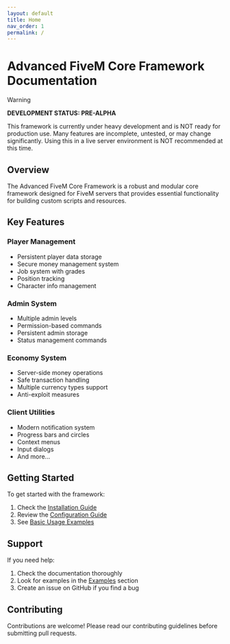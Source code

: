 ```yaml
---
layout: default
title: Home
nav_order: 1
permalink: /
---
```


# Advanced FiveM Core Framework Documentation

> [!WARNING]
> **DEVELOPMENT STATUS: PRE-ALPHA**
> 
> This framework is currently under heavy development and is NOT ready for production use.
> Many features are incomplete, untested, or may change significantly.
> Using this in a live server environment is NOT recommended at this time.

## Overview

The Advanced FiveM Core Framework is a robust and modular core framework designed for FiveM servers that provides essential functionality for building custom scripts and resources.

## Key Features

### Player Management
- Persistent player data storage
- Secure money management system
- Job system with grades
- Position tracking
- Character info management

### Admin System
- Multiple admin levels
- Permission-based commands
- Persistent admin storage
- Status management commands

### Economy System
- Server-side money operations
- Safe transaction handling
- Multiple currency types support
- Anti-exploit measures

### Client Utilities
- Modern notification system
- Progress bars and circles
- Context menus
- Input dialogs
- And more...

## Getting Started

To get started with the framework:

1. Check the [Installation Guide](setup/installation.md)
2. Review the [Configuration Guide](setup/configuration.md)
3. See [Basic Usage Examples](examples/basic-usage.md)

## Support

If you need help:

1. Check the documentation thoroughly
2. Look for examples in the [Examples](examples/basic-usage.md) section
3. Create an issue on GitHub if you find a bug

## Contributing

Contributions are welcome! Please read our contributing guidelines before submitting pull requests. 